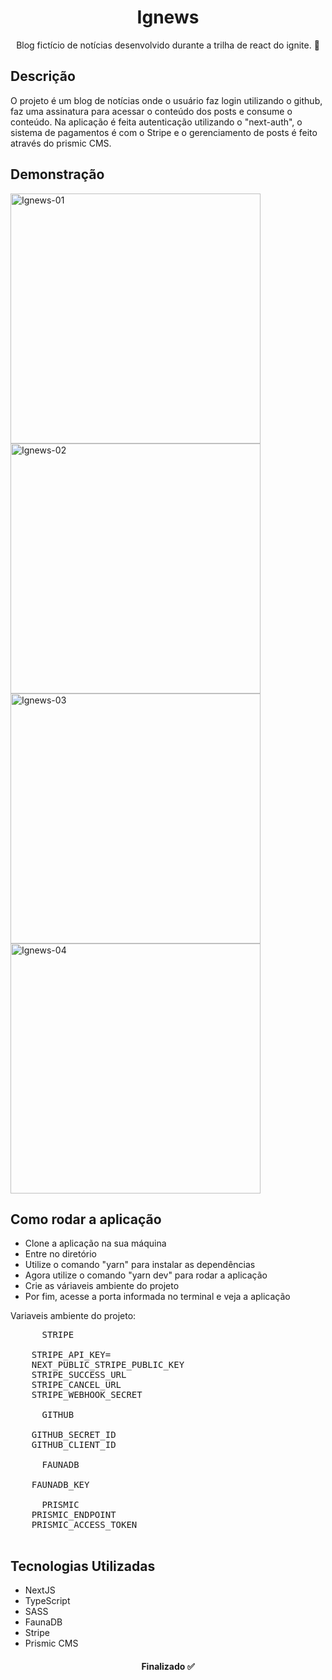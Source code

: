 <h1 align="center">Ignews</h1>

<p align="center">Blog fictício de notícias desenvolvido durante a trilha de react do ignite. 🚀</p>

<h2>Descrição</h2>

<p>O projeto é um blog de notícias onde o usuário faz login utilizando o github, faz uma assinatura para acessar o conteúdo dos posts e consume o conteúdo. Na aplicação é feita autenticação utilizando o "next-auth", o sistema de pagamentos é com o Stripe e o gerenciamento de posts é feito através do prismic CMS.</p>

<h2>Demonstração</h2/>
  
  <div>
    <img width="400px" src="https://user-images.githubusercontent.com/86028187/159383016-67e19908-611e-40bf-81a7-1ace5ac4f893.png" alt="Ignews-01">
    <img width="400px" src="https://user-images.githubusercontent.com/86028187/159383026-dfcb6260-5daf-4366-9870-263f97b9fe80.png" alt="Ignews-02">
    <img width="400px" src="https://user-images.githubusercontent.com/86028187/159383044-2834d824-aae5-4a24-b676-143e8602bbd9.png" alt="Ignews-03">
    <img width="400px" src="https://user-images.githubusercontent.com/86028187/159383050-eddda2bc-468b-4154-ac7f-3d311ff891c6.png" alt="Ignews-04">
  </div>
  
 <h2>Como rodar a aplicação</h2/>
  
  <ul>
    <li>Clone a aplicação na sua máquina</li>
    <li>Entre no diretório</li>
    <li>Utilize o comando "yarn" para instalar as dependências</li>
    <li>Agora utilize o comando "yarn dev" para rodar a aplicação</li>
    <li>Crie as váriaveis ambiente do projeto</li>
    <li>Por fim, acesse a porta informada no terminal e veja a aplicação</li>
  </ul>
  
  Variaveis ambiente do projeto: 
  <pre>
      STRIPE

    STRIPE_API_KEY=
    NEXT_PUBLIC_STRIPE_PUBLIC_KEY
    STRIPE_SUCCESS_URL
    STRIPE_CANCEL_URL
    STRIPE_WEBHOOK_SECRET

      GITHUB

    GITHUB_SECRET_ID
    GITHUB_CLIENT_ID

      FAUNADB

    FAUNADB_KEY

      PRISMIC
    PRISMIC_ENDPOINT
    PRISMIC_ACCESS_TOKEN
  </pre>
  
 <h2>Tecnologias Utilizadas</h2>
 
- NextJS
- TypeScript
- SASS
- FaunaDB
- Stripe
- Prismic CMS

<h4 align="center"> 
  Finalizado ✅
</h4>
